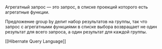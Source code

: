 Агрегатный запрос — это запрос, в списке проекций которого есть агрегатные функции.  
  
Предложение group by делит набор результатов на группы, так что запрос с агрегатными функциями в списке выбора возвращает не один результат для всего запроса, а один результат для каждой группы.

[[Hibernate Query Language]]